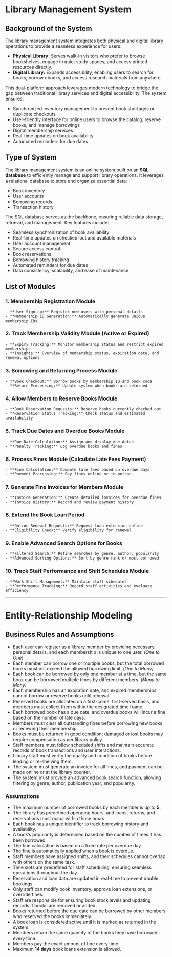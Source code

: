 
# Library Management System

## Background of the System

The library management system integrates both physical and digital library operations to provide a seamless experience for users.

- **Physical Library:** Serves walk-in visitors who prefer to browse bookshelves, engage in quiet study spaces, and access printed resources directly.
- **Digital Library:** Expands accessibility, enabling users to search for books, borrow ebooks, and access research materials from anywhere.

This dual-platform approach leverages modern technology to bridge the gap between traditional library services and digital accessibility. 
The system ensures:

- Synchronized inventory management to prevent book shortages or duplicate checkouts
- User-friendly interface for online users to browse the catalog, reserve books, and manage borrowings
- Digital membership services
- Real-time updates on book availability
- Automated reminders for due dates

## Type of System

The library management system is an online system built on an **SQL database** to efficiently manage and support library operations. It leverages a relational database to store and organize essential data:

- Book inventory
- User accounts
- Borrowing records
- Transaction history

The SQL database serves as the backbone, ensuring reliable data storage, retrieval, and management. Key features include:

- Seamless synchronization of book availability
- Real-time updates on checked-out and available materials
- User account management
- Secure access control
- Book reservations
- Borrowing history tracking
- Automated reminders for due dates
- Data consistency, scalability, and ease of maintenance

## List of Modules

### 1. Membership Registration Module
	- **User Sign-up:** Register new users with personal details
	- **Membership ID Generation:** Automatically generate unique membership IDs

### 2. Track Membership Validity Module (Active or Expired)
	- **Expiry Tracking:** Monitor membership status and restrict expired memberships
	- **Insights:** Overview of membership status, expiration date, and renewal options

### 3. Borrowing and Returning Process Module
	- **Book Checkout:** Borrow books by membership ID and book code
	- **Return Processing:** Update system when books are returned

### 4. Allow Members to Reserve Books Module
	- **Book Reservation Requests:** Reserve books currently checked out
	- **Reservation Status Tracking:** Check status and estimated availability

### 5. Track Due Dates and Overdue Books Module
	- **Due Date Calculation:** Assign and display due dates
	- **Penalty Tracking:** Log overdue books and fines

### 6. Process Fines Module (Calculate Late Fees Payment)
	- **Fine Calculation:** Compute late fees based on overdue days
	- **Payment Processing:** Pay fines online or in-person

### 7. Generate Fine Invoices for Members Module
	- **Invoice Generation:** Create detailed invoices for overdue fines
	- **Invoice History:** Record and review payment history

### 8. Extend the Book Loan Period
	- **Online Renewal Requests:** Request loan extension online
	- **Eligibility Check:** Verify eligibility for renewal

### 9. Enable Advanced Search Options for Books
	- **Filtered Search:** Refine searches by genre, author, popularity
	- **Advanced Sorting Options:** Sort by genre rank or most borrowed

### 10. Track Staff Performance and Shift Schedules Module
	- **Work Shift Management:** Maintain staff schedules
	- **Performance Tracking:** Record staff activities and evaluate efficiency

---

# Entity-Relationship Modeling

## Business Rules and Assumptions

- Each user can register as a library member by providing necessary personal details, and each membership is unique to one user. *(One to One)*
- Each member can borrow one or multiple books, but the total borrowed books must not exceed the allowed borrowing limit. *(One to Many)*
- Each book can be borrowed by only one member at a time, but the same book can be borrowed multiple times by different members. *(Many to Many)*
- Each membership has an expiration date, and expired memberships cannot borrow or reserve books until renewal.
- Reserved books are allocated on a first-come, first-served basis, and members must collect them within the designated time frame.
- Each borrowed book has a due date, and overdue books will incur a fine based on the number of late days.
- Members must clear all outstanding fines before borrowing new books or renewing their membership.
- Books must be returned in good condition; damaged or lost books may require compensation as per library policy.
- Staff members must follow scheduled shifts and maintain accurate records of book transactions and user interactions.
- Library staff must verify the quality and condition of books before lending or re-shelving them.
- The system must generate an invoice for all fines, and payment can be made online or at the library counter.
- The system must provide an advanced book search function, allowing filtering by genre, author, publication year, and popularity.

### Assumptions

- The maximum number of borrowed books by each member is up to **5**.
- The library has predefined operating hours, and loans, returns, and reservations must occur within those hours.
- Each book has a unique identifier to track borrowing history and availability.
- A book’s popularity is determined based on the number of times it has been borrowed.
- The fine calculation is based on a fixed rate per overdue day.
- The fine is automatically applied when a book is overdue.
- Staff members have assigned shifts, and their schedules cannot overlap with others on the same task.
- Time slots are predefined for staff scheduling, ensuring seamless operations throughout the day.
- Reservation and loan data are updated in real-time to prevent double bookings.
- Only staff can modify book inventory, approve loan extensions, or override fines.
- Staff are responsible for ensuring book stock levels and updating records if books are removed or added.
- Books returned before the due date can be borrowed by other members who reserved the books immediately.
- A book loan is considered active until it is marked as returned in the system.
- Members return the same quantity of the books they have borrowed every time.
- Members pay the exact amount of fine every time.
- Maximum **14 days** book loans extension is allowed.


